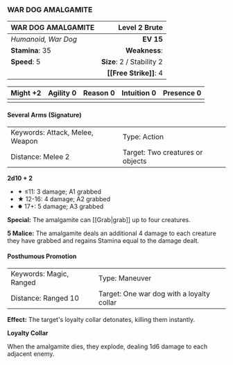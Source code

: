 ### WAR DOG AMALGAMITE

| WAR DOG AMALGAMITE  |         **Level 2 Brute** |
| :------------------ | ------------------------: |
| *Humanoid, War Dog* |                 **EV 15** |
| **Stamina**: 35     |             **Weakness**: |
| **Speed**: 5        | **Size**: 2 / Stability 2 |
|                     |    **[[Free Strike]]**: 4 |

| **Might** +2 | **Agility** 0 | **Reason** 0 | **Intuition** 0 | **Presence** 0 |
| ------------ | ------------- | ------------ | --------------- | -------------- |
|              |               |              |                 |                |

#### Several Arms (Signature)

|                                 |                                  |
| :------------------------------ | :------------------------------- |
| Keywords: Attack, Melee, Weapon | Type: Action                     |
| Distance: Melee 2               | Target: Two creatures or objects |

**2d10 + 2**

- ✦ ≤11: 3 damage; A1 grabbed
- ★ 12-16: 4 damage; A2 grabbed
- ✸ 17+: 5 damage; A3 grabbed

**Special:** The amalgamite can [[Grab|grab]] up to four creatures.

**5 Malice:** The amalgamite deals an additional 4 damage to each creature they have grabbed and regains Stamina equal to the damage dealt.

#### Posthumous Promotion

|                         |                                           |
| :---------------------- | :---------------------------------------- |
| Keywords: Magic, Ranged | Type: Maneuver                            |
| Distance: Ranged 10     | Target: One war dog with a loyalty collar |

**Effect:** The target's loyalty collar detonates, killing them instantly.

**Loyalty Collar**

When the amalgamite dies, they explode, dealing 1d6 damage to each adjacent enemy.
